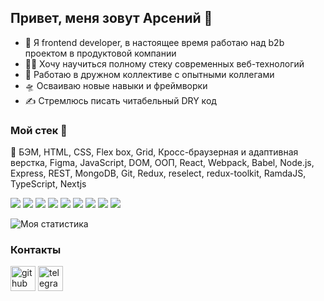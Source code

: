 ## Привет, меня зовут Арсений :handshake:

* :dart: Я frontend developer, в настоящее время работаю над b2b проектом в продуктовой компании
* :man_student: Хочу научиться полному стеку современных веб-технологий
* :beers: Работаю в дружном коллективе с опытными коллегами
* :flying_saucer: Осваиваю новые навыки и фреймворки
* :writing_hand: Cтремлюсь писать читабельный DRY код

### Мой стек :toolbox:

📌 БЭМ, HTML, CSS, Flex box, Grid, Кросс-браузерная и адаптивная верстка, Figma, JavaScript, DOM, ООП, React, Webpack, Babel, Node.js, Express, REST, MongoDB, Git, Redux, reselect, redux-toolkit, RamdaJS, TypeScript, Nextjs


<img src="https://img.icons8.com/color/48/000000/visual-studio-code-2019.png"/> <img src="https://img.icons8.com/color/48/000000/html-5--v1.png"/> <img src="https://img.icons8.com/color/48/000000/css3.png"/> <img src="https://img.icons8.com/color/48/000000/figma--v1.png"/> <img src="https://img.icons8.com/color/48/000000/javascript--v1.png"/> <img src="https://img.icons8.com/color/48/000000/react-native.png"/> <img src="https://img.icons8.com/color/48/000000/webpack.png"/> <img src="https://img.icons8.com/color/48/000000/npm.png"/> <img src="https://img.icons8.com/color/48/000000/github--v1.png"/> 

![Моя статистика](https://github-readme-stats.vercel.app/api?username=ArsenyUkrainsky&show_icons=true&count_private=true)  

### Контакты
[<img src='https://cdn.jsdelivr.net/npm/simple-icons@3.0.1/icons/github.svg' alt='github' height='40'>](https://github.com/ArsenyUkrainsky)  [<img src='https://cdn.jsdelivr.net/npm/simple-icons@3.0.1/icons/telegram.svg' alt='telegram' height='40'>](https://t.me/uArseny)
